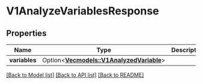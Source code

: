 # V1AnalyzeVariablesResponse

## Properties

Name | Type | Description | Notes
------------ | ------------- | ------------- | -------------
**variables** | Option<[**Vec<models::V1AnalyzedVariable>**](v1AnalyzedVariable.md)> |  | [optional]

[[Back to Model list]](../README.md#documentation-for-models) [[Back to API list]](../README.md#documentation-for-api-endpoints) [[Back to README]](../README.md)


